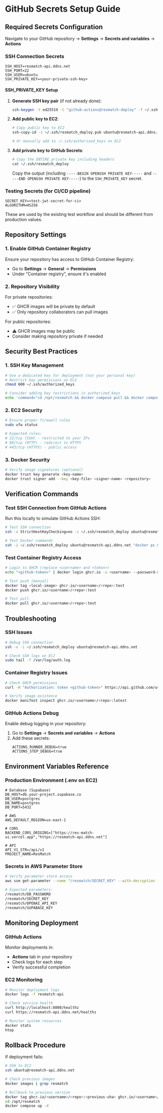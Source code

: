 # GitHub Secrets Setup Guide

## Required Secrets Configuration

Navigate to your GitHub repository → **Settings** → **Secrets and variables** → **Actions**

### SSH Connection Secrets

```
SSH_HOST=resmatch-api.ddns.net
SSH_PORT=22
SSH_USER=ubuntu
SSH_PRIVATE_KEY=<your-private-ssh-key>
```

#### SSH_PRIVATE_KEY Setup

1. **Generate SSH key pair** (if not already done):

   ```bash
   ssh-keygen -t ed25519 -C "github-actions@resmatch-deploy" -f ~/.ssh/resmatch_deploy
   ```

2. **Add public key to EC2**:

   ```bash
   # Copy public key to EC2
   ssh-copy-id -i ~/.ssh/resmatch_deploy.pub ubuntu@resmatch-api.ddns.net

   # Or manually add to ~/.ssh/authorized_keys on EC2
   ```

3. **Add private key to GitHub Secrets**:

   ```bash
   # Copy the ENTIRE private key including headers
   cat ~/.ssh/resmatch_deploy
   ```

   Copy the output (including `-----BEGIN OPENSSH PRIVATE KEY-----` and `-----END OPENSSH PRIVATE KEY-----`) to the `SSH_PRIVATE_KEY` secret.

### Testing Secrets (for CI/CD pipeline)

```
SECRET_KEY=<test-jwt-secret-for-ci>
ALGORITHM=HS256
```

These are used by the existing test workflow and should be different from production values.

## Repository Settings

### 1. Enable GitHub Container Registry

Ensure your repository has access to GitHub Container Registry:

- Go to **Settings** → **General** → **Permissions**
- Under "Container registry", ensure it's enabled

### 2. Repository Visibility

For private repositories:

- ✅ GHCR images will be private by default
- ✅ Only repository collaborators can pull images

For public repositories:

- ⚠️ GHCR images may be public
- Consider making repository private if needed

## Security Best Practices

### 1. SSH Key Management

```bash
# Use a dedicated key for deployment (not your personal key)
# Restrict key permissions on EC2
chmod 600 ~/.ssh/authorized_keys

# Consider adding key restrictions in authorized_keys
echo 'command="cd /opt/resmatch && docker compose pull && docker compose up -d",restrict ssh-ed25519 AAAAC3... github-actions@resmatch-deploy' >> ~/.ssh/authorized_keys
```

### 2. EC2 Security

```bash
# Ensure proper firewall rules
sudo ufw status

# Expected rules:
# 22/tcp (SSH) - restricted to your IPs
# 80/tcp (HTTP) - redirect to HTTPS
# 443/tcp (HTTPS) - public access
```

### 3. Docker Security

```bash
# Verify image signatures (optional)
docker trust key generate <key-name>
docker trust signer add --key <key-file> <signer-name> <repository>
```

## Verification Commands

### Test SSH Connection from GitHub Actions

Run this locally to simulate GitHub Actions SSH:

```bash
# Test SSH connection
ssh -o StrictHostKeyChecking=no -i ~/.ssh/resmatch_deploy ubuntu@resmatch-api.ddns.net "whoami && pwd"

# Test Docker commands
ssh -i ~/.ssh/resmatch_deploy ubuntu@resmatch-api.ddns.net "docker ps && docker compose --version"
```

### Test Container Registry Access

```bash
# Login to GHCR (replace <username> and <token>)
echo "<github-token>" | docker login ghcr.io -u <username> --password-stdin

# Test push (manual)
docker tag <local-image> ghcr.io/<username>/<repo>:test
docker push ghcr.io/<username>/<repo>:test

# Test pull
docker pull ghcr.io/<username>/<repo>:test
```

## Troubleshooting

### SSH Issues

```bash
# Debug SSH connection
ssh -v -i ~/.ssh/resmatch_deploy ubuntu@resmatch-api.ddns.net

# Check SSH logs on EC2
sudo tail -f /var/log/auth.log
```

### Container Registry Issues

```bash
# Check GHCR permissions
curl -H "Authorization: token <github-token>" https://api.github.com/user/packages

# Verify image existence
docker manifest inspect ghcr.io/<username>/<repo>:latest
```

### GitHub Actions Debug

Enable debug logging in your repository:

1. Go to **Settings** → **Secrets and variables** → **Actions**
2. Add these secrets:
   ```
   ACTIONS_RUNNER_DEBUG=true
   ACTIONS_STEP_DEBUG=true
   ```

## Environment Variables Reference

### Production Environment (.env on EC2)

```env
# Database (Supabase)
DB_HOST=db.your-project.supabase.co
DB_USER=postgres
DB_NAME=postgres
DB_PORT=5432

# AWS
AWS_DEFAULT_REGION=us-east-1

# CORS
BACKEND_CORS_ORIGINS=["https://res-match-ui.vercel.app","https://resmatch-api.ddns.net"]

# API
API_V1_STR=/api/v1
PROJECT_NAME=ResMatch
```

### Secrets in AWS Parameter Store

```bash
# Verify parameter store access
aws ssm get-parameter --name "/resmatch/SECRET_KEY" --with-decryption --region us-east-1

# Expected parameters:
/resmatch/DB_PASSWORD
/resmatch/SECRET_KEY
/resmatch/OPENAI_API_KEY
/resmatch/SUPABASE_KEY
```

## Monitoring Deployment

### GitHub Actions

Monitor deployments in:

- **Actions** tab in your repository
- Check logs for each step
- Verify successful completion

### EC2 Monitoring

```bash
# Monitor deployment logs
docker logs -f resmatch-api

# Check service health
curl http://localhost:8000/healthz
curl https://resmatch-api.ddns.net/healthz

# Monitor system resources
docker stats
htop
```

## Rollback Procedure

If deployment fails:

```bash
# SSH to EC2
ssh ubuntu@resmatch-api.ddns.net

# Check previous images
docker images | grep resmatch

# Rollback to previous version
docker tag ghcr.io/<username>/<repo>:<previous-sha> ghcr.io/<username>/<repo>:latest
cd /opt/resmatch
docker compose up -d
```
